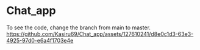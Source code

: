 # Chat_app
To see the code, change the branch from main to master.
https://github.com/Kasiru69/Chat_app/assets/127610241/d8e0c1d3-63e3-4925-97d0-e6a4f1703e4e
